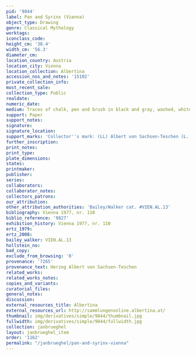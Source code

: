 ```yaml
---
pid: '9844'
label: Pan and Syrinx (Vienna)
object_type: Drawing
genre: Classical Mythology
worktags:
iconclass_code:
height_cm: '38.4'
width_cm: '56.3'
diameter_cm:
location_country: Austria
location_city: Vienna
location_collection: Albertina
accession_nos_and_notes: '15102'
private_collection_info:
most_recent_sale:
collection_type: Public
realdate:
numeric_date:
medium: Traces of chalk, pen and brush in black and gray, washed, white highlight
support: Paper
support_notes:
signature:
signature_location:
support_marks: 'Collector''s mark: (LL) Albert von Sachsen-Teschen (L. 174)'
further_inscription:
print_notes:
print_type:
plate_dimensions:
states:
printmaker:
publisher:
series:
collaborators:
collaborator_notes:
collectors_patrons:
our_attribution:
other_attribution_authorities: 'Bailey/Walker cat. #VIEN.AL.13'
bibliography: Vienna 1977, nr. 110
biblio_reference: '9827'
exhibition_history: Vienna 1977, nr. 110
ertz_1979:
ertz_2008:
bailey_walker: VIEN.AL.13
hollstein_no:
bad_copy:
exclude_from_browsing: '0'
provenance: '7265'
provenance_text: Herzog Albert von Sachsen-Teschen
related_works:
related_works_notes:
copies_and_variants:
curatorial_files:
general_notes:
discussion:
external_resources_title: Albertina
external_resources_url: http://sammlungenonline.albertina.at/
thumbnail: img/derivatives/simple/9844/thumbnail.jpg
fullwidth: img/derivatives/simple/9844/fullwidth.jpg
collection: janbrueghel
layout: janbrueghel_item
order: '1162'
permalink: "/janbrueghel/pan-and-syrinx-vienna"
---
```

